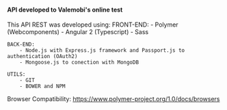 ####  API developed to Valemobi's online test  #####

This API REST was developed using:
    FRONT-END:
        - Polymer (Webcomponents)
        - Angular 2 (Typescript)
        - Sass
    
    BACK-END:
        - Node.js with Express.js framework and Passport.js to authentication (OAuth2)
        - Mongoose.js to conection with MongoDB

    UTILS:
        - GIT
        - BOWER and NPM

Browser Compatibility: https://www.polymer-project.org/1.0/docs/browsers